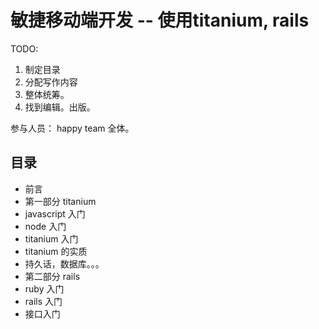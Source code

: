 # 敏捷移动端开发   -- 使用titanium, rails

TODO:
1. 制定目录
2. 分配写作内容
3. 整体统筹。
4. 找到编辑。出版。

参与人员： happy team 全体。

## 目录

* 前言
* 第一部分 titanium
* javascript 入门
* node 入门
* titanium 入门
* titanium 的实质
* 持久话，数据库。。。
* 第二部分 rails
* ruby 入门
* rails 入门
* 接口入门

